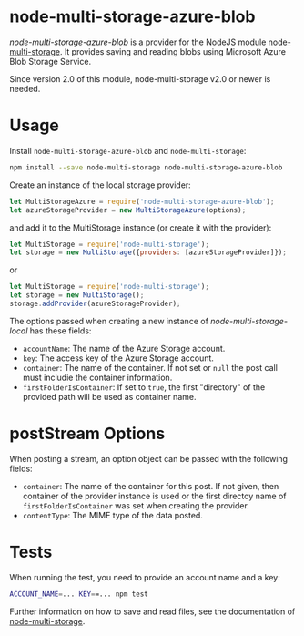 # node-multi-storage-azure-blob

_node-multi-storage-azure-blob_ is a provider for the NodeJS module [node-multi-storage](https://www.npmjs.com/package/node-multi-storage).
It provides saving and reading blobs using Microsoft Azure Blob Storage Service.

Since version 2.0 of this module, node-multi-storage v2.0 or newer is needed.

# Usage

Install `node-multi-storage-azure-blob` and `node-multi-storage`:

```bash
npm install --save node-multi-storage node-multi-storage-azure-blob
```
    
Create an instance of the local storage provider:

```Javascript
let MultiStorageAzure = require('node-multi-storage-azure-blob');
let azureStorageProvider = new MultiStorageAzure(options);
```
    
and add it to the MultiStorage instance (or create it with the provider):

```Javascript
let MultiStorage = require('node-multi-storage');
let storage = new MultiStorage({providers: [azureStorageProvider]});
```
or
```Javascript
let MultiStorage = require('node-multi-storage');
let storage = new MultiStorage();
storage.addProvider(azureStorageProvider);
```
    
The options passed when creating a new instance of _node-multi-storage-local_ has these fields:

- `accountName`: The name of the Azure Storage account.
- `key`: The access key of the Azure Storage account.
- `container`: The name of the container. If not set or `null` the post call must includie the container information.
- `firstFolderIsContainer`: If set to `true`, the first "directory" of the provided path will be used as container name. 


# postStream Options

When posting a stream, an option object can be passed with the following fields:

- `container`: The name of the container for this post. If not given, then container of the provider instance is used
or the first directoy name of `firstFolderIsContainer` was set when creating the provider.
- `contentType`: The MIME type of the data posted.

# Tests

When running the test, you need to provide an account name and a key:

```bash
ACCOUNT_NAME=... KEY==... npm test
```

Further information on how to save and read files, see the documentation of [node-multi-storage](https://www.npmjs.com/package/node-multi-storage).

